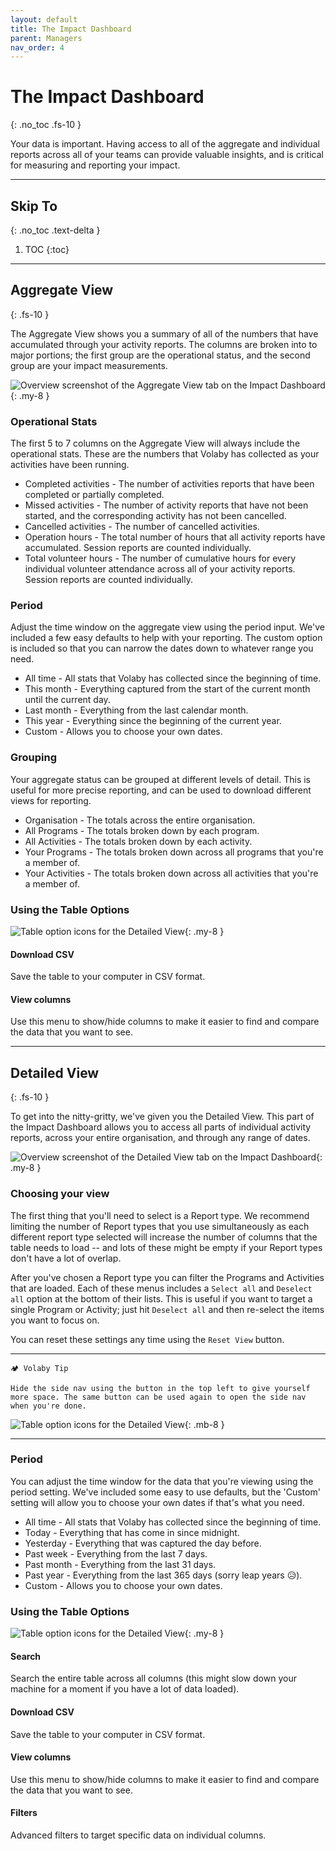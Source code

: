 ```yaml
---
layout: default
title: The Impact Dashboard
parent: Managers
nav_order: 4
---
```


# The Impact Dashboard
{: .no_toc .fs-10 }

Your data is important. Having access to all of the aggregate and individual reports across all of your teams can provide valuable insights, and is critical for measuring and reporting your impact.

---

## Skip To
{: .no_toc .text-delta }

1. TOC
{:toc}

---

## Aggregate View
{: .fs-10 }

The Aggregate View shows you a summary of all of the numbers that have accumulated through your activity reports. The columns are broken into to major portions; the first group are the operational status, and the second group are your impact measurements.

![Overview screenshot of the Aggregate View tab on the Impact Dashboard](./assets/impact-dashboard/general-view.png){: .my-8 }

### Operational Stats

The first 5 to 7 columns on the Aggregate View will always include the operational stats. These are the numbers that Volaby has collected as your activities have been running.

- Completed activities - The number of activities reports that have been completed or partially completed.
- Missed activities - The number of activity reports that have not been started, and the corresponding activity has not been cancelled.
- Cancelled activities - The number of cancelled activities.
- Operation hours - The total number of hours that all activity reports have accumulated. Session reports are counted individually.
- Total volunteer hours - The number of cumulative hours for every individual volunteer attendance across all of your activity reports. Session reports are counted individually.

### Period

Adjust the time window on the aggregate view using the period input. We've included a few easy defaults to help with your reporting. The custom option is included so that you can narrow the dates down to whatever range you need.

- All time - All stats that Volaby has collected since the beginning of time.
- This month - Everything captured from the start of the current month until the current day.
- Last month - Everything from the last calendar month.
- This year - Everything since the beginning of the current year.
- Custom - Allows you to choose your own dates.

### Grouping

Your aggregate status can be grouped at different levels of detail. This is useful for more precise reporting, and can be used to download different views for reporting.

- Organisation - The totals across the entire organisation.
- All Programs - The totals broken down by each program.
- All Activities - The totals broken down by each activity.
- Your Programs - The totals broken down across all programs that you're a member of.
- Your Activities - The totals broken down across all activities that you're a member of.

### Using the Table Options

![Table option icons for the Detailed View](./assets/impact-dashboard/general-table-icons.png){: .my-8 }

#### Download CSV

Save the table to your computer in CSV format.

#### View columns

Use this menu to show/hide columns to make it easier to find and compare the data that you want to see.

---

## Detailed View
{: .fs-10 }

To get into the nitty-gritty, we've given you the Detailed View. This part of the Impact Dashboard allows you to access all parts of individual activity reports, across your entire organisation, and through any range of dates.

![Overview screenshot of the Detailed View tab on the Impact Dashboard](./assets/impact-dashboard/detailed-view.png){: .my-8 }

### Choosing your view

The first thing that you'll need to select is a Report type. We recommend limiting the number of Report types that you use simultaneously as each different report type selected will increase the number of columns that the table needs to load -- and lots of these might be empty if your Report types don't have a lot of overlap.

After you've chosen a Report type you can filter the Programs and Activities that are loaded. Each of these menus includes a `Select all` and `Deselect all` option at the bottom of their lists. This is useful if you want to target a single Program or Activity; just hit `Deselect all` and then re-select the items you want to focus on.

You can reset these settings any time using the `Reset View` button.

---

```
🏕 Volaby Tip

Hide the side nav using the button in the top left to give yourself more space. The same button can be used again to open the side nav when you're done.
```

![Table option icons for the Detailed View](./assets/impact-dashboard/hide-side-nav.png){: .mb-8 }

---

### Period

You can adjust the time window for the data that you're viewing using the period setting. We've included some easy to use defaults, but the 'Custom' setting will allow you to choose your own dates if that's what you need.

- All time - All stats that Volaby has collected since the beginning of time.
- Today - Everything that has come in since midnight.
- Yesterday - Everything that was captured the day before.
- Past week - Everything from the last 7 days.
- Past month - Everything from the last 31 days.
- Past year - Everything from the last 365 days (sorry leap years 😥).
- Custom - Allows you to choose your own dates.

### Using the Table Options

![Table option icons for the Detailed View](./assets/impact-dashboard/detailed-table-icons.png){: .my-8 }

#### Search

Search the entire table across all columns (this might slow down your machine for a moment if you have a lot of data loaded).

#### Download CSV

Save the table to your computer in CSV format.

#### View columns

Use this menu to show/hide columns to make it easier to find and compare the data that you want to see.

#### Filters

Advanced filters to target specific data on individual columns.
